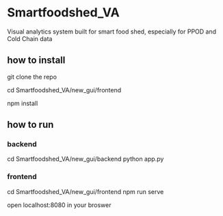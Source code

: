 # Smartfoodshed_VA
Visual analytics system built for smart food shed, especially for PPOD and Cold Chain data

## how to install 
git clone the repo

cd Smartfoodshed_VA/new_gui/frontend

npm install

## how to run 
### backend 
cd Smartfoodshed_VA/new_gui/backend
python app.py 

### frontend 
cd Smartfoodshed_VA/new_gui/frontend
npm run serve

open localhost:8080 in your broswer